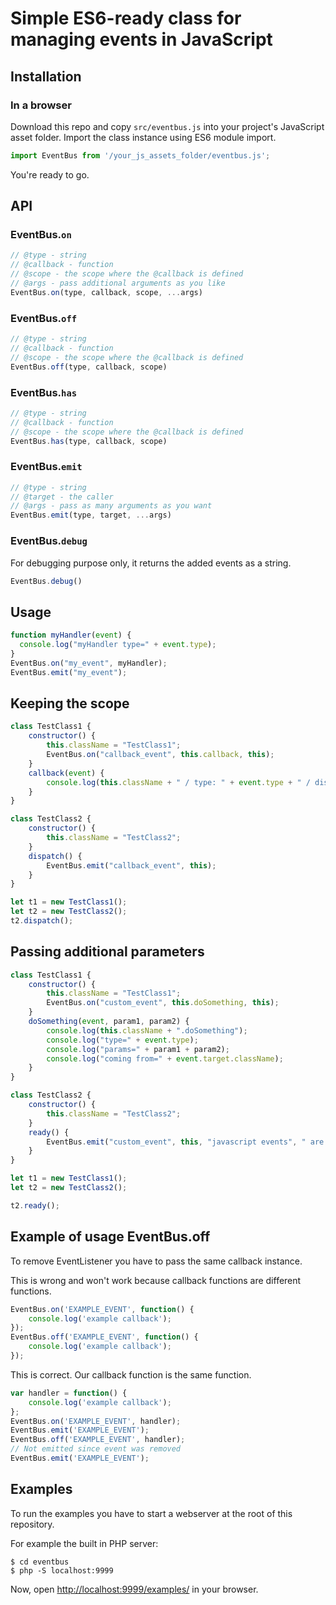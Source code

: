 # Simple ES6-ready class for managing events in JavaScript

## Installation

### In a browser

Download this repo and copy `src/eventbus.js` into your project's JavaScript asset folder.
Import the class instance using ES6 module import.

```js
import EventBus from '/your_js_assets_folder/eventbus.js';
```

You're ready to go.

## API

### EventBus.`on`

```js
// @type - string
// @callback - function
// @scope - the scope where the @callback is defined
// @args - pass additional arguments as you like
EventBus.on(type, callback, scope, ...args)
```

### EventBus.`off`

```js
// @type - string
// @callback - function
// @scope - the scope where the @callback is defined
EventBus.off(type, callback, scope)
```

### EventBus.`has`

```js
// @type - string
// @callback - function
// @scope - the scope where the @callback is defined
EventBus.has(type, callback, scope)
```

### EventBus.`emit`

```js
// @type - string
// @target - the caller
// @args - pass as many arguments as you want
EventBus.emit(type, target, ...args)
```

### EventBus.`debug`

For debugging purpose only, it returns the added events as a string.

```js
EventBus.debug()
```

## Usage

```js
function myHandler(event) {
  console.log("myHandler type=" + event.type);
}
EventBus.on("my_event", myHandler);
EventBus.emit("my_event");
```

## Keeping the scope

```js
class TestClass1 {
    constructor() {
        this.className = "TestClass1";
        EventBus.on("callback_event", this.callback, this);
    }
    callback(event) {
        console.log(this.className + " / type: " + event.type + " / dispatcher: " + event.target.className);
    }
}

class TestClass2 {
    constructor() {
        this.className = "TestClass2";
    }
    dispatch() {
        EventBus.emit("callback_event", this);
    }
}

let t1 = new TestClass1();
let t2 = new TestClass2();
t2.dispatch();
```

## Passing additional parameters

```js
class TestClass1 {
    constructor() {
        this.className = "TestClass1";
        EventBus.on("custom_event", this.doSomething, this);
    }
    doSomething(event, param1, param2) {
        console.log(this.className + ".doSomething");
        console.log("type=" + event.type);
        console.log("params=" + param1 + param2);
        console.log("coming from=" + event.target.className);
    }
}

class TestClass2 {
    constructor() {
        this.className = "TestClass2";
    }
    ready() {
        EventBus.emit("custom_event", this, "javascript events", " are really useful");
    }
}

let t1 = new TestClass1();
let t2 = new TestClass2();

t2.ready();
```

## Example of usage EventBus.off

To remove EventListener you have to pass the same callback instance.

This is wrong and won't work because callback functions are different functions.

```js
EventBus.on('EXAMPLE_EVENT', function() {
    console.log('example callback');
});
EventBus.off('EXAMPLE_EVENT', function() {
    console.log('example callback');
});
```

This is correct. Our callback function is the same function.

```js
var handler = function() {
    console.log('example callback');
};
EventBus.on('EXAMPLE_EVENT', handler);
EventBus.emit('EXAMPLE_EVENT');
EventBus.off('EXAMPLE_EVENT', handler);
// Not emitted since event was removed
EventBus.emit('EXAMPLE_EVENT');
```

## Examples

To run the examples you have to start a webserver at the root of this repository.

For example the built in PHP server:

    $ cd eventbus
    $ php -S localhost:9999
    
Now, open <http://localhost:9999/examples/> in your browser.    
